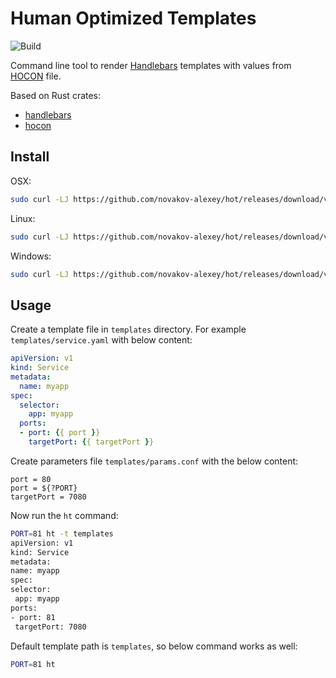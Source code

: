 # Human Optimized Templates
![Build](https://github.com/novakov-alexey/hot/workflows/Build/badge.svg)

Command line tool to render [Handlebars](https://handlebarsjs.com/) templates with values from [HOCON](https://github.com/lightbend/config/blob/master/HOCON.md) file.

Based on Rust crates:
- [handlebars](https://crates.io/crates/handlebars)
- [hocon](https://crates.io/crates/hocon)

## Install

OSX:
```bash
sudo curl -LJ https://github.com/novakov-alexey/hot/releases/download/v0.4.0/ht-macos > /usr/local/bin/ht && chmod +x /usr/local/bin/ht
```
Linux:
```bash
sudo curl -LJ https://github.com/novakov-alexey/hot/releases/download/v0.4.0/ht-linux > /usr/local/bin/ht && chmod +x /usr/local/bin/ht
```

Windows:
```bash
sudo curl -LJ https://github.com/novakov-alexey/hot/releases/download/v0.4.0/ht-windows > ht 
```

## Usage
Create a template file in `templates` directory. 
For example `templates/service.yaml` with below content:

```yaml
apiVersion: v1
kind: Service
metadata:
  name: myapp  
spec:
  selector:
    app: myapp
  ports:
  - port: {{ port }}
    targetPort: {{ targetPort }}
```

Create parameters file `templates/params.conf` with the below content:

```hocon
port = 80
port = ${?PORT}
targetPort = 7080
```
Now run the `ht` command:

```bash
PORT=81 ht -t templates
apiVersion: v1
kind: Service
metadata:
name: myapp
spec:
selector:
 app: myapp
ports:
- port: 81
 targetPort: 7080
``` 

Default template path is `templates`, so below command works as well:

```bash
PORT=81 ht
```
